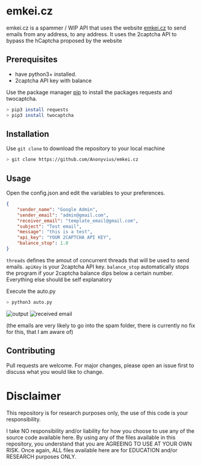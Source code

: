 # emkei.cz

emkei.cz is a spammer / WIP API that uses the website [emkei.cz](https://emkei.cz/) to send emails from any address, to any address. It uses the 2captcha API to bypass the hCaptcha proposed by the website

## Prerequisites

- have python3+ installed.
- 2captcha API key with balance

Use the package manager [pip](https://pip.pypa.io/en/stable/) to install the packages requests and twocaptcha.

```bash
> pip3 install requests
> pip3 install twocaptcha 
```

## Installation

Use `git clone` to download the repository to your local machine

```bash
> git clone https://github.com/Anonyvius/emkei.cz
```

## Usage

Open the config.json and edit the variables to your preferences.

```json
{
    "sender_name": "Google Admin",
    "sender_email": "admin@gmail.com",
    "receiver_email": "template_email@gmail.com",
    "subject": "Test email",
    "message": "this is a test",
    "api_key": "YOUR 2CAPTCHA API KEY",
    "balance_stop": 1.0
}
```

`threads` defines the amout of concurrent threads that will be used to send emails.
`apiKey` is your 2captcha API key.
`balance_stop` automatically stops the program if your 2captcha balance dips below a certain number.
Everything else should be self explanatory

Execute the auto.py

```bash
> python3 auto.py
```

![output](https://i.imgur.com/kAa6gAY.png)
![received email](https://i.imgur.com/tZhqZOc.png)

(the emails are very likely to go into the spam folder, there is currently no fix for this, that I am aware of)

## Contributing
Pull requests are welcome. For major changes, please open an issue first to discuss what you would like to change.

# Disclaimer
This repository is for research purposes only, the use of this code is your responsibility.

I take NO responsibility and/or liability for how you choose to use any of the source code available here. By using any of the files available in this repository, you understand that you are AGREEING TO USE AT YOUR OWN RISK. Once again, ALL files available here are for EDUCATION and/or RESEARCH purposes ONLY.